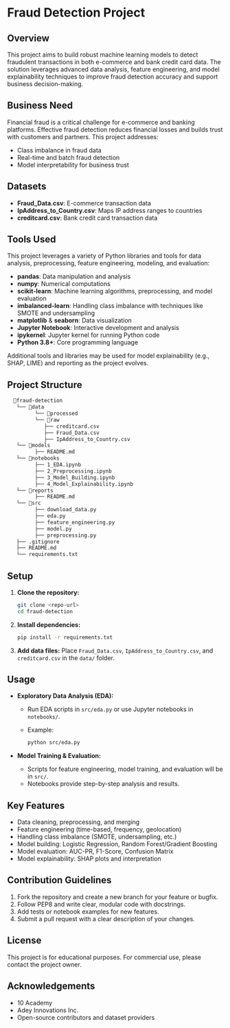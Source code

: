 # Fraud Detection Project

## Overview

This project aims to build robust machine learning models to detect fraudulent transactions in both e-commerce and bank credit card data. The solution leverages advanced data analysis, feature engineering, and model explainability techniques to improve fraud detection accuracy and support business decision-making.

## Business Need

Financial fraud is a critical challenge for e-commerce and banking platforms. Effective fraud detection reduces financial losses and builds trust with customers and partners. This project addresses:

- Class imbalance in fraud data
- Real-time and batch fraud detection
- Model interpretability for business trust

## Datasets

- **Fraud_Data.csv**: E-commerce transaction data
- **IpAddress_to_Country.csv**: Maps IP address ranges to countries
- **creditcard.csv**: Bank credit card transaction data

## Tools Used

This project leverages a variety of Python libraries and tools for data analysis, preprocessing, feature engineering, modeling, and evaluation:

- **pandas**: Data manipulation and analysis
- **numpy**: Numerical computations
- **scikit-learn**: Machine learning algorithms, preprocessing, and model evaluation
- **imbalanced-learn**: Handling class imbalance with techniques like SMOTE and undersampling
- **matplotlib** & **seaborn**: Data visualization
- **Jupyter Notebook**: Interactive development and analysis
- **ipykernel**: Jupyter kernel for running Python code
- **Python 3.8+**: Core programming language

Additional tools and libraries may be used for model explainability (e.g., SHAP, LIME) and reporting as the project evolves.

## Project Structure

```bash
  📁fraud-detection
   └── 📁data
         └── 📁processed
         └── 📁raw
            ├── creditcard.csv
            ├── Fraud_Data.csv
            ├── IpAddress_to_Country.csv
   └── 📁models
         ├── README.md
   └── 📁notebooks
         ├── 1_EDA.ipynb
         ├── 2_Preprocessing.ipynb
         ├── 3_Model_Building.ipynb
         ├── 4_Model_Explainability.ipynb
   └── 📁reports
         ├── README.md
   └── 📁src
         ├── download_data.py
         ├── eda.py
         ├── feature_engineering.py
         ├── model.py
         ├── preprocessing.py
   ├── .gitignore
   ├── README.md
   └── requirements.txt
```

## Setup

1. **Clone the repository:**

   ```bash
   git clone <repo-url>
   cd fraud-detection
   ```

2. **Install dependencies:**

   ```bash
   pip install -r requirements.txt
   ```

3. **Add data files:**
   Place `Fraud_Data.csv`, `IpAddress_to_Country.csv`, and `creditcard.csv` in the `data/` folder.

## Usage

- **Exploratory Data Analysis (EDA):**
  - Run EDA scripts in `src/eda.py` or use Jupyter notebooks in `notebooks/`.
  - Example:
  
    ```bash
    python src/eda.py
    ```

- **Model Training & Evaluation:**
  - Scripts for feature engineering, model training, and evaluation will be in `src/`.
  - Notebooks provide step-by-step analysis and results.

## Key Features

- Data cleaning, preprocessing, and merging
- Feature engineering (time-based, frequency, geolocation)
- Handling class imbalance (SMOTE, undersampling, etc.)
- Model building: Logistic Regression, Random Forest/Gradient Boosting
- Model evaluation: AUC-PR, F1-Score, Confusion Matrix
- Model explainability: SHAP plots and interpretation

## Contribution Guidelines

1. Fork the repository and create a new branch for your feature or bugfix.
2. Follow PEP8 and write clear, modular code with docstrings.
3. Add tests or notebook examples for new features.
4. Submit a pull request with a clear description of your changes.

## License

This project is for educational purposes. For commercial use, please contact the project owner.

## Acknowledgements

- 10 Academy
- Adey Innovations Inc.
- Open-source contributors and dataset providers